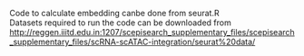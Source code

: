 Code to calculate embedding canbe done from seurat.R <br>
Datasets required to run the code can be downloaded from http://reggen.iiitd.edu.in:1207/scepisearch_supplementary_files/scepisearch_supplementary_files/scRNA-scATAC-integration/seurat%20data/ <br>
